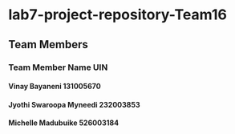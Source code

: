 # lab7-project-repository-Team16
## Team Members
### Team Member	Name	           UIN
#### Vinay Bayaneni	          131005670
#### Jyothi Swaroopa Myneedi  	232003853
#### Michelle Madubuike      	526003184
